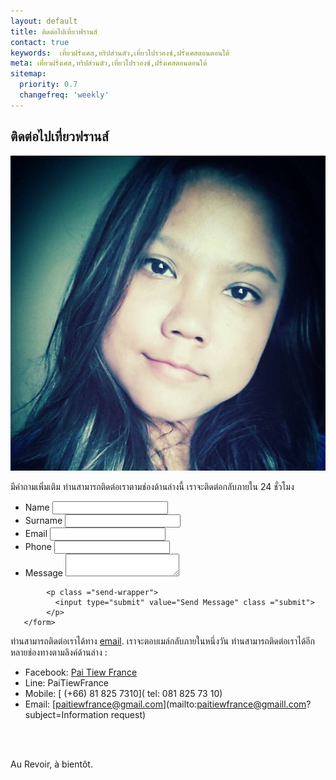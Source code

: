 ```yaml
---
layout: default
title: ติดต่อไปเที่ยวฟรานส์ 
contact: true
keywords:  เที่ยวฝรั่งเศส,ทริปส่วนตัว,เที่ยวโปรวองซ์,ฝรั่งเศสตอนตอนใต้
meta: เที่ยวฝรั่งเศส,ทริปส่วนตัว,เที่ยวโปรวองซ์,ฝรั่งเศสตอนตอนใต้
sitemap:
  priority: 0.7
  changefreq: 'weekly'
---
```


## ติดต่อไปเที่ยวฟรานส์ 

![Pookie](/img/pookie.jpg "Pookie")


มีคำถามเพิ่มเติม ท่านสามารถติดต่อเราตามช่องด้านล่างนี้ เราจะติดต่อกลับภายใน 24 ชั่วโมง 

<div class="form-container">
       <form method ="POST" action="http://formspree.io/paitiewfrance@gmail.com">
          <input type="text" name="_gotcha" style="display:none" />
          <input type="hidden" name="_subject" value="A message from Paitiewfrance" />
          <input type="hidden" name="_next" value="//paitiewfrance.com/send" />
           <ul class="contact">
              <li>
                    <label for="name">Name</label>
                    <input type="name" iid="name" name ="name" required>
               </li>
                 <li>
                    <label for="name">Surname</label>
                    <input type="surname" iid="surname" name ="surname">
               </li>
               <li>
                   <label for="email">Email</label>
                   <input type="email" name="_replyto" id="email" required>
               </li>
               <li>
                   <label for="phone">Phone</label>
                   <input type="number" name="phone" id="phone">
               </li>
               <li class ="full">
                   <label for="message">Message</label>
                   <textarea name="message" id="message" required></textarea>
               </li>
            </ul>

            <p class ="send-wrapper">
              <input type="submit" value="Send Message" class ="submit">
            </p>
       </form>
</div>




ท่านสามารถติดต่อเราได้ทาง [email](mailto:paitiewfrance@hotmail.com). เราจะตอบเมล์กลับภายในหนึ่งวัน ท่านสามารถติดต่อเราได้อีกหลายช่องทางตามลิงค์ด้านล่าง :

- Facebook:  <span>[Pai Tiew France](https://www.facebook.com/paitiewfrance)</span>
- Line: PaiTiewFrance
- Mobile: <span>[ (+66) 81 825 7310]( tel: 081 825 73 10)</span> 
- Email: <span>[paitiewfrance@gmail.com](mailto:paitiewfrance@gmaill.com?subject=Information request)</span>
<br>
<br>

Au Revoir, à bientôt.


